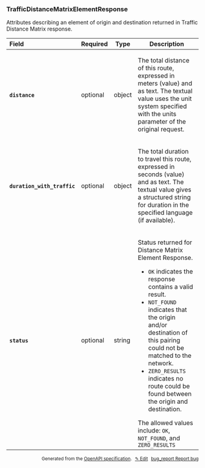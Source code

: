 <!--- This is a generated file, do not edit! -->
<!--- [START woosmap_http_schema_trafficdistancematrixelementresponse] -->
<h3 class="schema-object" id="TrafficDistanceMatrixElementResponse">TrafficDistanceMatrixElementResponse</h3>

Attributes describing an element of origin and destination returned in Traffic Distance Matrix response.

| Field                                                                                                                                                   | Required | Type   | Description                                                                                                                                                                                                                                                                                                                                                                                                                                                                                                                           |
| :------------------------------------------------------------------------------------------------------------------------------------------------------ | -------- | ------ | ------------------------------------------------------------------------------------------------------------------------------------------------------------------------------------------------------------------------------------------------------------------------------------------------------------------------------------------------------------------------------------------------------------------------------------------------------------------------------------------------------------------------------------- |
| <h4 id="TrafficDistanceMatrixElementResponse-distance" class="add-link schema-object-property-key"><code>distance</code></h4>                           | optional | object | <div class="nonref-property-description"><p>The total distance of this route, expressed in meters (value) and as text. The textual value uses the unit system specified with the units parameter of the original request.</p></div>                                                                                                                                                                                                                                                                                                   |
| <h4 id="TrafficDistanceMatrixElementResponse-duration_with_traffic" class="add-link schema-object-property-key"><code>duration_with_traffic</code></h4> | optional | object | <div class="nonref-property-description"><p>The total duration to travel this route, expressed in seconds (value) and as text. The textual value gives a structured string for duration in the specified language (if available).</p></div>                                                                                                                                                                                                                                                                                           |
| <h4 id="TrafficDistanceMatrixElementResponse-status" class="add-link schema-object-property-key"><code>status</code></h4>                               | optional | string | <div class="nonref-property-description"><p>Status returned for Distance Matrix Element Response.</p><ul><li><code>OK</code> indicates the response contains a valid result.</li><li><code>NOT_FOUND</code> indicates that the origin and/or destination of this pairing could not be matched to the network.</li><li><code>ZERO_RESULTS</code> indicates no route could be found between the origin and destination.</li></ul><div class="notranslate">The allowed values include: `OK`, `NOT_FOUND`, and `ZERO_RESULTS`</div></div> |

<p style="text-align: right; font-size: smaller;">Generated from the <a data-label="openapi-github" href="https://github.com/woosmap/openapi-specification" title="Woosmap OpenAPI Specification" class="external">OpenAPI specification</a>.
<a data-label="openapi-github-woosmap-http-schema-trafficdistancematrixelementresponse" data-action="edit" style="margin-left: 5px;" href="https://github.com/woosmap/openapi-specification/blob/main/specification/schemas/TrafficDistanceMatrixElementResponse.yml" title="Edit on GitHub">✎ Edit</a>
<a data-label="openapi-github-woosmap-http-schema-trafficdistancematrixelementresponse" data-action="bug" style="margin-left: 5px;" href="https://github.com/woosmap/openapi-specification/issues/new?assignees=&labels=type%3A+bug%2C+triage+me&template=bug_report.md&title=[schemas] Bug - TrafficDistanceMatrixElementResponse" title="File bug for schemas on GitHub"><span class="material-icons">bug_report</span> Report bug</a>
</p>

<!--- [END woosmap_http_schema_trafficdistancematrixelementresponse] -->
